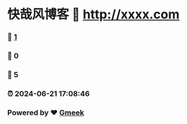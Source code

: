 # 快哉风博客 :link: http://xxxx.com 
### :page_facing_up: [1](http://xxxx.com/tag.html) 
### :speech_balloon: 0 
### :hibiscus: 5 
### :alarm_clock: 2024-06-21 17:08:46 
### Powered by :heart: [Gmeek](https://github.com/Meekdai/Gmeek)
